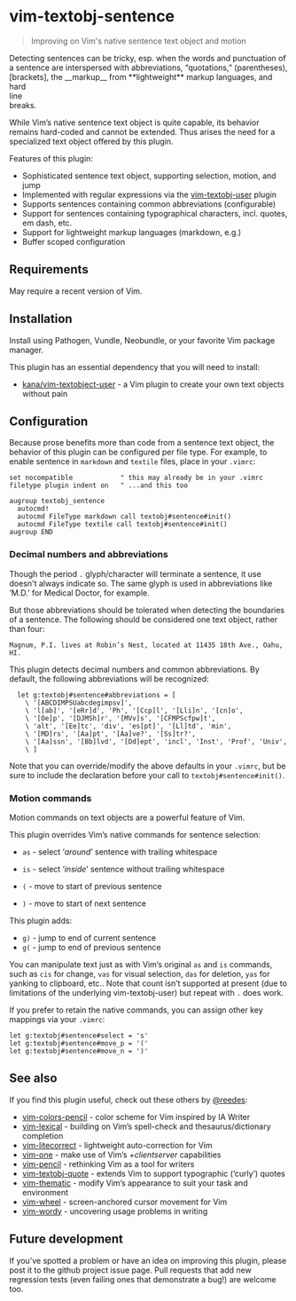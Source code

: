 # vim-textobj-sentence

> Improving on Vim's native sentence text object and motion

Detecting sentences can be tricky, esp. when the words and punctuation of
a sentence are interspersed with abbreviations, “quotations,”
(parentheses), [brackets], the \_\_markup\_\_ from \*\*lightweight\*\*
markup languages, and hard<br>line<br>breaks.

While Vim’s native sentence text object is quite capable, its behavior
remains hard-coded and cannot be extended. Thus arises the need for
a specialized text object offered by this plugin.

Features of this plugin:

* Sophisticated sentence text object, supporting selection, motion, and jump
* Implemented with regular expressions via the [vim-textobj-user][vt] plugin
* Supports sentences containing common abbreviations (configurable)
* Support for sentences containing typographical characters, incl. quotes, em dash, etc.
* Support for lightweight markup languages (markdown, e.g.)
* Buffer scoped configuration

## Requirements

May require a recent version of Vim.

## Installation

Install using Pathogen, Vundle, Neobundle, or your favorite Vim package
manager.

This plugin has an essential dependency that you will need to install:

* [kana/vim-textobject-user][vt] - a Vim plugin to create your own text objects without pain

[vt]: https://github.com/kana/vim-textobj-user

## Configuration

Because prose benefits more than code from a sentence text object, the
behavior of this plugin can be configured per file type. For example, to
enable sentence  in `markdown` and `textile` files, place in your
`.vimrc`:

```vim
set nocompatible            " this may already be in your .vimrc
filetype plugin indent on   " ...and this too

augroup textobj_sentence
  autocmd!
  autocmd FileType markdown call textobj#sentence#init()
  autocmd FileType textile call textobj#sentence#init()
augroup END
```

### Decimal numbers and abbreviations

Though the period `.` glyph/character will terminate a sentence, it
use doesn't always indicate so. The same glyph is used in
abbreviations like ‘M.D.’ for Medical Doctor, for example.

But those abbreviations should be tolerated when detecting the boundaries
of a sentence. The following should be considered one text object, rather
than four:

```
Magnum, P.I. lives at Robin’s Nest, located at 11435 18th Ave., Oahu, HI.
```

This plugin detects decimal numbers and common abbreviations. By default,
the following abbreviations will be recognized:

```
  let g:textobj#sentence#abbreviations = [
    \ '[ABCDIMPSUabcdegimpsv]',
    \ 'l[ab]', '[eRr]d', 'Ph', '[Ccp]l', '[Lli]n', '[cn]o',
    \ '[Oe]p', '[DJMSh]r', '[MVv]s', '[CFMPScfpw]t',
    \ 'alt', '[Ee]tc', 'div', 'es[pt]', '[Ll]td', 'min',
    \ '[MD]rs', '[Aa]pt', '[Aa]ve?', '[Ss]tr?',
    \ '[Aa]ssn', '[Bb]lvd', '[Dd]ept', 'incl', 'Inst', 'Prof', 'Univ',
    \ ]
```

Note that you can override/modify the above defaults in your `.vimrc`, but
be sure to include the declaration before your call to
`textobj#sentence#init()`.

### Motion commands

Motion commands on text objects are a powerful feature of Vim.

This plugin overrides Vim’s native commands for sentence selection:

* `as` - select ‘_around_’ sentence with trailing whitespace
* `is` - select ‘_inside_’ sentence without trailing whitespace

* `(` - move to start of previous sentence
* `)` - move to start of next sentence

This plugin adds:

* `g)` - jump to end of current sentence
* `g(` - jump to end of previous sentence

You can manipulate text just as with Vim’s original `as` and `is`
commands, such as `cis` for change, `vas` for visual selection, `das` for
deletion, `yas` for yanking to clipboard, etc.. Note that count isn’t
supported at present (due to limitations of the underlying
vim-textobj-user) but repeat with `.` does work.

If you prefer to retain the native commands, you can assign other
key mappings via your `.vimrc`:

  ```vim
  let g:textobj#sentence#select = 's'
  let g:textobj#sentence#move_p = '('
  let g:textobj#sentence#move_n = ')'
  ```

## See also

If you find this plugin useful, check out these others by [@reedes][re]:

* [vim-colors-pencil][cp] - color scheme for Vim inspired by IA Writer
* [vim-lexical][lx] - building on Vim’s spell-check and thesaurus/dictionary completion
* [vim-litecorrect][lc] - lightweight auto-correction for Vim
* [vim-one][vo] - make use of Vim’s _+clientserver_ capabilities 
* [vim-pencil][pn] - rethinking Vim as a tool for writers
* [vim-textobj-quote][qu] - extends Vim to support typographic (‘curly’) quotes
* [vim-thematic][th] - modify Vim’s appearance to suit your task and environment
* [vim-wheel][wh] - screen-anchored cursor movement for Vim
* [vim-wordy][wo] - uncovering usage problems in writing

[cp]: http://github.com/reedes/vim-colors-pencil
[lc]: http://github.com/reedes/vim-litecorrect
[lx]: http://github.com/reedes/vim-lexical
[vo]: http://github.com/reedes/vim-one
[pn]: http://github.com/reedes/vim-pencil
[qu]: http://github.com/reedes/vim-textobj-quote
[re]: http://github.com/reedes
[th]: http://github.com/reedes/vim-thematic
[wh]: http://github.com/reedes/vim-wheel
[wo]: http://github.com/reedes/vim-wordy

## Future development

If you’ve spotted a problem or have an idea on improving this plugin,
please post it to the github project issue page. Pull requests that add
new regression tests (even failing ones that demonstrate a bug!) are 
welcome too.

<!-- vim: set tw=74 :-->
